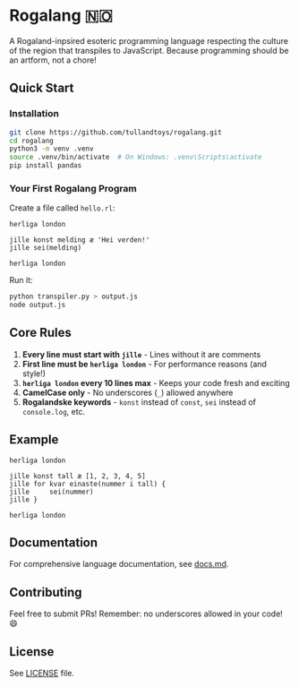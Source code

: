 # Rogalang 🇳🇴

A Rogaland-inpsired esoteric programming language respecting the culture of the region that transpiles to JavaScript. Because programming should be an artform, not a chore!

## Quick Start

### Installation

```bash
git clone https://github.com/tullandtoys/rogalang.git
cd rogalang
python3 -m venv .venv
source .venv/bin/activate  # On Windows: .venv\Scripts\activate
pip install pandas
```

### Your First Rogalang Program

Create a file called `hello.rl`:

```rogalang
herliga london

jille konst melding æ 'Hei verden!'
jille sei(melding)

herliga london
```

Run it:

```bash
python transpiler.py > output.js
node output.js
```

## Core Rules

1. **Every line must start with `jille`** - Lines without it are comments
2. **First line must be `herliga london`** - For performance reasons (and style!)
3. **`herliga london` every 10 lines max** - Keeps your code fresh and exciting
4. **CamelCase only** - No underscores (`_`) allowed anywhere
5. **Rogalandske keywords** - `konst` instead of `const`, `sei` instead of `console.log`, etc.

## Example

```rogalang
herliga london

jille konst tall æ [1, 2, 3, 4, 5]
jille for kvar einaste(nummer i tall) {
jille     sei(nummer)
jille }

herliga london
```

## Documentation

For comprehensive language documentation, see [docs.md](docs.md).

## Contributing

Feel free to submit PRs! Remember: no underscores allowed in your code! 😄

## License

See [LICENSE](LICENSE) file.